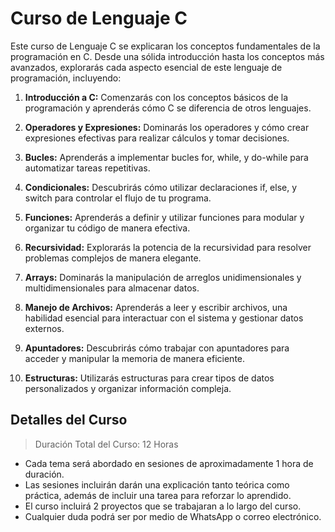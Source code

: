 # Curso de Lenguaje C

Este curso de Lenguaje C se explicaran los conceptos fundamentales de la programación en C. Desde una sólida introducción hasta los conceptos más avanzados, explorarás cada aspecto esencial de este lenguaje de programación, incluyendo:

1. **Introducción a C:** Comenzarás con los conceptos básicos de la programación y aprenderás cómo C se diferencia de otros lenguajes.

2. **Operadores y Expresiones:** Dominarás los operadores y cómo crear expresiones efectivas para realizar cálculos y tomar decisiones.

3. **Bucles:** Aprenderás a implementar bucles for, while, y do-while para automatizar tareas repetitivas.

4. **Condicionales:** Descubrirás cómo utilizar declaraciones if, else, y switch para controlar el flujo de tu programa.

5. **Funciones:** Aprenderás a definir y utilizar funciones para modular y organizar tu código de manera efectiva.

6. **Recursividad:** Explorarás la potencia de la recursividad para resolver problemas complejos de manera elegante.

7. **Arrays:** Dominarás la manipulación de arreglos unidimensionales y multidimensionales para almacenar datos.

8. **Manejo de Archivos:** Aprenderás a leer y escribir archivos, una habilidad esencial para interactuar con el sistema y gestionar datos externos.

9. **Apuntadores:** Descubrirás cómo trabajar con apuntadores para acceder y manipular la memoria de manera eficiente.

10. **Estructuras:** Utilizarás estructuras para crear tipos de datos personalizados y organizar información compleja.

## Detalles del Curso

> Duración Total del Curso: 12 Horas

- Cada tema será abordado en sesiones de aproximadamente 1 hora de duración.
- Las sesiones incluirán darán una explicación tanto teórica como práctica, además de incluir una tarea para reforzar lo aprendido.
- El curso incluirá 2 proyectos que se trabajaran a lo largo del curso.
- Cualquier duda podrá ser por medio de WhatsApp o correo electrónico.

